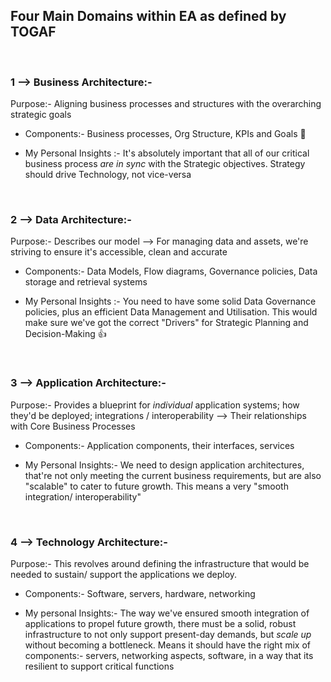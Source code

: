## Four Main Domains within EA as defined by TOGAF

</br>

### 1 --> Business Architecture:-

Purpose:- Aligning business processes and structures with the overarching strategic goals

- Components:-
  Business processes, Org Structure, KPIs and Goals 📌

- My Personal Insights :-
   It's absolutely important that all of our critical business process *are in sync* with the Strategic objectives. Strategy should drive Technology, not vice-versa

</br>

### 2 --> Data Architecture:-

Purpose:- Describes our model --> For managing data and assets, we're striving to ensure it's accessible, clean and accurate

- Components:- Data Models, Flow diagrams, Governance policies, Data storage and retrieval systems
  
- My Personal Insights :- You need to have some solid Data Governance policies, plus an efficient Data Management and Utilisation. This would make sure we've got the correct "Drivers" for Strategic Planning and Decision-Making 👍

</br>

### 3 --> Application Architecture:-

Purpose:- Provides a blueprint for *individual* application systems; how they'd be deployed; integrations / interoperability --> Their relationships with Core Business Processes

- Components:- Application components, their interfaces, services
  
- My Personal Insights:- We need to design application architectures, that're not only meeting the current business requirements, but are also "scalable" to cater to future growth. This means a very "smooth integration/ interoperability"

</br>

### 4 --> Technology Architecture:-

Purpose:- This revolves around defining the infrastructure that would be needed to sustain/ support the applications we deploy.

 - Components:- Software, servers, hardware, networking
   
 - My personal Insights:- The way we've ensured smooth integration of applications to propel future growth, there must be a solid, robust infrastructure to not only support present-day demands, but *scale up* without becoming a bottleneck. Means it should have the right mix of components:- servers, networking aspects, software, in a way that its resilient to support critical functions
